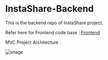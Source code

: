 # InstaShare-Backend

 This is the backend repo of InstaShare project.

Refer here for Frontend code base : [Frontend](https://github.com/SG115/InstaShare-Frontend)


MVC Project Architecture :

![image](https://user-images.githubusercontent.com/53982388/169663370-c9214535-3f60-4324-997f-470a31e68d6d.png)

